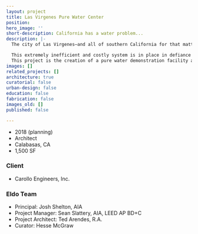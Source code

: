 ```yaml
---
layout: project
title: Las Virgenes Pure Water Center
position: 
hero_image: ''
short-description: California has a water problem...
description: |-
  The city of Las Virgenes—and all of southern California for that matter—relies heavily on water that is sourced from more than 1,800 miles away. Through a complex series of man-made aquaducts, dams, pumps and canals, rain water from the High Sierra Mountains is pushed to the most populous areas of the state.

  This extremely inefficient and costly system is in place in defiance of a proven and readily available technology that can transform non-potable water from a variety of sources into pure drinking water. This technology, called reverse osmosis, has the potential to provide pure drinking water to local communities from water source directly on-site.
  This project is the creation of a pure water demonstration facility at the Las Virgnes Municipal Water Department. Minimally constructed within an existing building, the facility is designed to showcase the technology, invert public perceptions about recycled water, and celebrate the potential for independence from an antiquated potable water delivery system.
images: []
related_projects: []
architecture: true
curatorial: false
urban-design: false
education: false
fabrication: false
images_old: []
published: false

---
```

* 2018 (planning)
* Architect
* Calabasas, CA
* 1,500 SF

### Client

* Carollo Engineers, Inc.

### Eldo Team

* Principal: Josh Shelton, AIA
* Project Manager: Sean Slattery, AIA, LEED AP BD+C
* Project Architect: Ted Arendes, R.A.
* Curator: Hesse McGraw